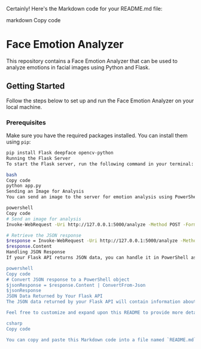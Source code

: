 Certainly! Here's the Markdown code for your README.md file:

markdown
Copy code
# Face Emotion Analyzer

This repository contains a Face Emotion Analyzer that can be used to analyze emotions in facial images using Python and Flask.

## Getting Started

Follow the steps below to set up and run the Face Emotion Analyzer on your local machine.

### Prerequisites

Make sure you have the required packages installed. You can install them using `pip`:

```bash
pip install Flask deepface opencv-python
Running the Flask Server
To start the Flask server, run the following command in your terminal:

bash
Copy code
python app.py
Sending an Image for Analysis
You can send an image to the server for emotion analysis using PowerShell. Use the following PowerShell commands as an example:

powershell
Copy code
# Send an image for analysis
Invoke-WebRequest -Uri http://127.0.0.1:5000/analyze -Method POST -Form @{file = Get-Item "C:\path\to\your\image.jpg"}

# Retrieve the JSON response
$response = Invoke-WebRequest -Uri http://127.0.0.1:5000/analyze -Method POST -Form @{file = Get-Item "C:\path\to\your\image.jpg"}
$response.Content
Handling JSON Response
If your Flask API returns JSON data, you can handle it in PowerShell as an object for easier access to specific properties. Here's how to convert the JSON content to a PowerShell object using ConvertFrom-Json:

powershell
Copy code
# Convert JSON response to a PowerShell object
$jsonResponse = $response.Content | ConvertFrom-Json
$jsonResponse
JSON Data Returned by Your Flask API
The JSON data returned by your Flask API will contain information about the emotions detected in the input image. You can access this information using the PowerShell object created from the JSON response.

Feel free to customize and expand upon this README to provide more details about your project and how users can interact with it. Good luck with your Face Emotion Analyzer project!

csharp
Copy code

You can copy and paste this Markdown code into a file named `README.md` in yo